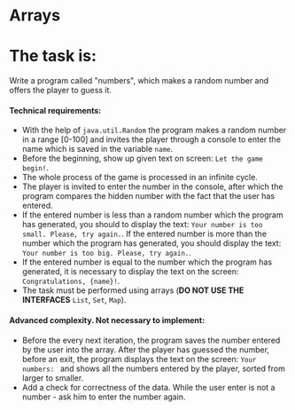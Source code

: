 # Arrays
# The task is:

Write a program called "numbers", which makes a random number and offers the player to guess it.

#### Technical requirements:
- With the help of `java.util.Random` the program makes a random number in a range [0-100] and invites the player through a console to enter the name which is saved in the variable `name`.
- Before the beginning, show up given text on screen: `Let the game begin!`.
- The whole process of the game is processed in an infinite cycle.
- The player is invited to enter the number in the console, after which the program compares the hidden number with the fact that the user has entered.
- If the entered number is less than a random number which the program has generated, you should to display the text: `Your number is too small. Please, try again.`. If the entered number is more than the number which the program has generated, you should display the text: `Your number is too big. Please, try again.`.
- If the entered number is equal to the number which the program has generated, it is necessary to display the text on the screen: `Congratulations, {name}!`.
- The task must be performed using arrays (**DO NOT USE THE INTERFACES** `List`, `Set`, `Map`).

#### Advanced complexity. Not necessary to implement:
- Before the every next iteration, the program saves the number entered by the user into the array. After the player has guessed the number, before an exit, the program displays the text on the screen: `Your numbers: ` and shows all the numbers entered by the player, sorted from larger to smaller.
- Add a check for correctness of the data. While the user enter is not a number - ask him to enter the number again.